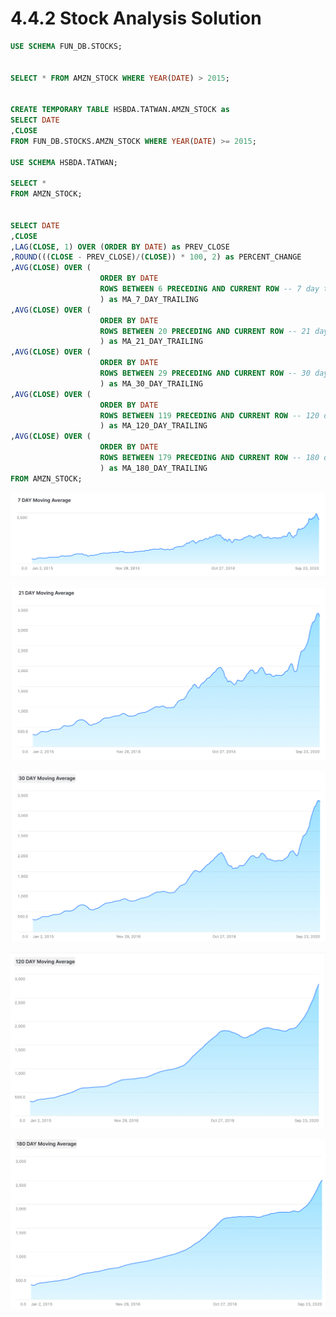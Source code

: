 # 4.4.2 Stock Analysis Solution

```sql
USE SCHEMA FUN_DB.STOCKS;


SELECT * FROM AMZN_STOCK WHERE YEAR(DATE) > 2015;


CREATE TEMPORARY TABLE HSBDA.TATWAN.AMZN_STOCK as 
SELECT DATE
,CLOSE
FROM FUN_DB.STOCKS.AMZN_STOCK WHERE YEAR(DATE) >= 2015;

USE SCHEMA HSBDA.TATWAN;

SELECT * 
FROM AMZN_STOCK;


SELECT DATE
,CLOSE
,LAG(CLOSE, 1) OVER (ORDER BY DATE) as PREV_CLOSE
,ROUND(((CLOSE - PREV_CLOSE)/(CLOSE)) * 100, 2) as PERCENT_CHANGE
,AVG(CLOSE) OVER (
                    ORDER BY DATE
                    ROWS BETWEEN 6 PRECEDING AND CURRENT ROW -- 7 day trailing moving average:
                    ) as MA_7_DAY_TRAILING
,AVG(CLOSE) OVER (
                    ORDER BY DATE
                    ROWS BETWEEN 20 PRECEDING AND CURRENT ROW -- 21 day trailing moving average:
                    ) as MA_21_DAY_TRAILING
,AVG(CLOSE) OVER (
                    ORDER BY DATE
                    ROWS BETWEEN 29 PRECEDING AND CURRENT ROW -- 30 day trailing moving average:
                    ) as MA_30_DAY_TRAILING
,AVG(CLOSE) OVER (
                    ORDER BY DATE
                    ROWS BETWEEN 119 PRECEDING AND CURRENT ROW -- 120 day trailing moving average:
                    ) as MA_120_DAY_TRAILING
,AVG(CLOSE) OVER (
                    ORDER BY DATE
                    ROWS BETWEEN 179 PRECEDING AND CURRENT ROW -- 180 day trailing moving average:
                    ) as MA_180_DAY_TRAILING
FROM AMZN_STOCK;
```

![image-20231026232124820](images/image-20231026232124820-8348088.png)

![image-20231026232153054](images/image-20231026232153054.png)

![image-20231026232224560](images/image-20231026232224560.png)

![image-20231026232311264](images/image-20231026232311264.png)

![image-20231026232330474](images/image-20231026232330474.png)


